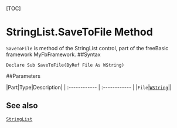 [TOC]
# StringList.SaveToFile Method

`SaveToFile` is method of the StringList control, part of the freeBasic framework MyFbFramework.
##Syntax
```freeBasic
Declare Sub SaveToFile(ByRef File As WString)
```

##Parameters

|Part|Type|Description|
| :------------ | :------------ |
|`File`|[`WString`]("https://www.freebasic.net/wiki/KeyPgWString")||
## See also
[`StringList`](StringList.md)
